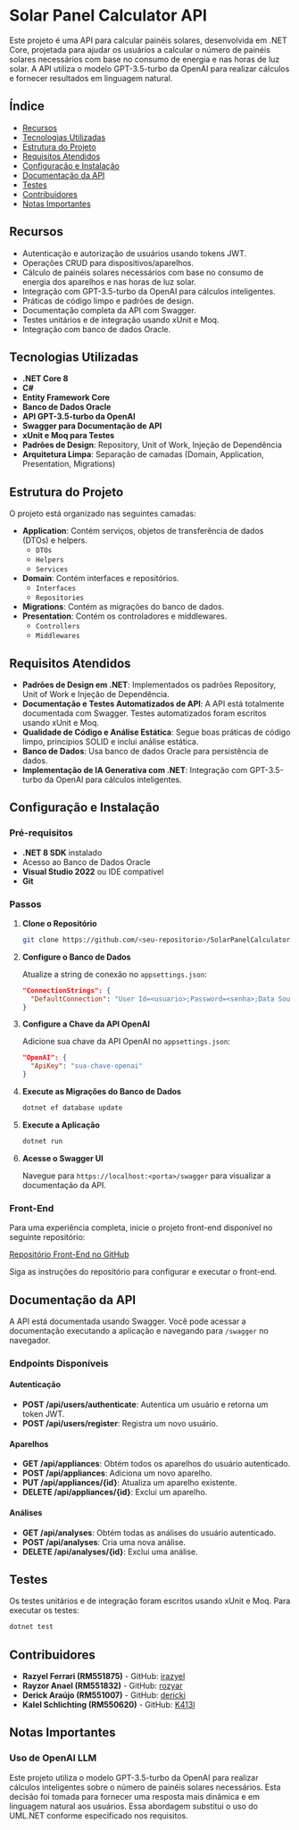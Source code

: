 
# Solar Panel Calculator API

Este projeto é uma API para calcular painéis solares, desenvolvida em .NET Core, projetada para ajudar os usuários a calcular o número de painéis solares necessários com base no consumo de energia e nas horas de luz solar. A API utiliza o modelo GPT-3.5-turbo da OpenAI para realizar cálculos e fornecer resultados em linguagem natural.

## **Índice**

- [Recursos](#recursos)
- [Tecnologias Utilizadas](#tecnologias-utilizadas)
- [Estrutura do Projeto](#estrutura-do-projeto)
- [Requisitos Atendidos](#requisitos-atendidos)
- [Configuração e Instalação](#configuração-e-instalação)
- [Documentação da API](#documentação-da-api)
- [Testes](#testes)
- [Contribuidores](#contribuidores)
- [Notas Importantes](#notas-importantes)

## **Recursos**

- Autenticação e autorização de usuários usando tokens JWT.
- Operações CRUD para dispositivos/aparelhos.
- Cálculo de painéis solares necessários com base no consumo de energia dos aparelhos e nas horas de luz solar.
- Integração com GPT-3.5-turbo da OpenAI para cálculos inteligentes.
- Práticas de código limpo e padrões de design.
- Documentação completa da API com Swagger.
- Testes unitários e de integração usando xUnit e Moq.
- Integração com banco de dados Oracle.

## **Tecnologias Utilizadas**

- **.NET Core 8**
- **C#**
- **Entity Framework Core**
- **Banco de Dados Oracle**
- **API GPT-3.5-turbo da OpenAI**
- **Swagger para Documentação de API**
- **xUnit e Moq para Testes**
- **Padrões de Design**: Repository, Unit of Work, Injeção de Dependência
- **Arquitetura Limpa**: Separação de camadas (Domain, Application, Presentation, Migrations)

## **Estrutura do Projeto**

O projeto está organizado nas seguintes camadas:

- **Application**: Contém serviços, objetos de transferência de dados (DTOs) e helpers.
  - `DTOs`
  - `Helpers`
  - `Services`
- **Domain**: Contém interfaces e repositórios.
  - `Interfaces`
  - `Repositories`
- **Migrations**: Contém as migrações do banco de dados.
- **Presentation**: Contém os controladores e middlewares.
  - `Controllers`
  - `Middlewares`

## **Requisitos Atendidos**

- **Padrões de Design em .NET**: Implementados os padrões Repository, Unit of Work e Injeção de Dependência.
- **Documentação e Testes Automatizados de API**: A API está totalmente documentada com Swagger. Testes automatizados foram escritos usando xUnit e Moq.
- **Qualidade de Código e Análise Estática**: Segue boas práticas de código limpo, princípios SOLID e inclui análise estática.
- **Banco de Dados**: Usa banco de dados Oracle para persistência de dados.
- **Implementação de IA Generativa com .NET**: Integração com GPT-3.5-turbo da OpenAI para cálculos inteligentes.

## **Configuração e Instalação**

### **Pré-requisitos**

- **.NET 8 SDK** instalado
- Acesso ao Banco de Dados Oracle
- **Visual Studio 2022** ou IDE compatível
- **Git**

### **Passos**

1. **Clone o Repositório**

   ```bash
   git clone https://github.com/<seu-repositorio>/SolarPanelCalculatorApi.git
   ```

2. **Configure o Banco de Dados**

   Atualize a string de conexão no `appsettings.json`:

   ```json
   "ConnectionStrings": {
     "DefaultConnection": "User Id=<usuario>;Password=<senha>;Data Source=<data_source>"
   }
   ```

3. **Configure a Chave da API OpenAI**

   Adicione sua chave da API OpenAI no `appsettings.json`:

   ```json
   "OpenAI": {
     "ApiKey": "sua-chave-openai"
   }
   ```

4. **Execute as Migrações do Banco de Dados**

   ```bash
   dotnet ef database update
   ```

5. **Execute a Aplicação**

   ```bash
   dotnet run
   ```

6. **Acesse o Swagger UI**

   Navegue para `https://localhost:<porta>/swagger` para visualizar a documentação da API.

### **Front-End**

Para uma experiência completa, inicie o projeto front-end disponível no seguinte repositório:

[Repositório Front-End no GitHub](https://github.com/rozyar/Mobile-Global-Solution)

Siga as instruções do repositório para configurar e executar o front-end.

## **Documentação da API**

A API está documentada usando Swagger. Você pode acessar a documentação executando a aplicação e navegando para `/swagger` no navegador.

### **Endpoints Disponíveis**

#### **Autenticação**

- **POST /api/users/authenticate**: Autentica um usuário e retorna um token JWT.
- **POST /api/users/register**: Registra um novo usuário.

#### **Aparelhos**

- **GET /api/appliances**: Obtém todos os aparelhos do usuário autenticado.
- **POST /api/appliances**: Adiciona um novo aparelho.
- **PUT /api/appliances/{id}**: Atualiza um aparelho existente.
- **DELETE /api/appliances/{id}**: Exclui um aparelho.

#### **Análises**

- **GET /api/analyses**: Obtém todas as análises do usuário autenticado.
- **POST /api/analyses**: Cria uma nova análise.
- **DELETE /api/analyses/{id}**: Exclui uma análise.

## **Testes**

Os testes unitários e de integração foram escritos usando xUnit e Moq. Para executar os testes:

```bash
dotnet test
```

## **Contribuidores**

- **Razyel Ferrari (RM551875)** - GitHub: [irazyel](https://github.com/irazyel)
- **Rayzor Anael (RM551832)** - GitHub: [rozyar](https://github.com/rozyar)
- **Derick Araújo (RM551007)** - GitHub: [dericki](https://github.com/dericki)
- **Kalel Schlichting (RM550620)** - GitHub: [K413l](https://github.com/K413l)

## **Notas Importantes**

### **Uso de OpenAI LLM**

Este projeto utiliza o modelo GPT-3.5-turbo da OpenAI para realizar cálculos inteligentes sobre o número de painéis solares necessários. Esta decisão foi tomada para fornecer uma resposta mais dinâmica e em linguagem natural aos usuários. Essa abordagem substitui o uso do UML.NET conforme especificado nos requisitos.
